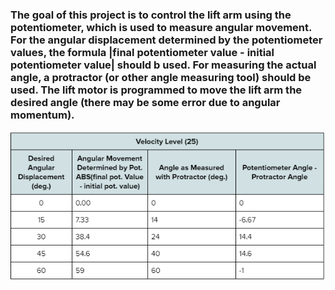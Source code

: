 ### The goal of this project is to control the lift arm using the potentiometer, which is used to measure angular movement. For the angular displacement determined by the potentiometer values, the formula |final potentiometer value - initial potentiometer value| should b used. For measuring the actual angle, a protractor (or other angle measuring tool) should be used. The lift motor is programmed to move the lift arm the desired angle (there may be some error due to angular momentum).

![alt text](angular_displacement_lift_arm_table.png)
